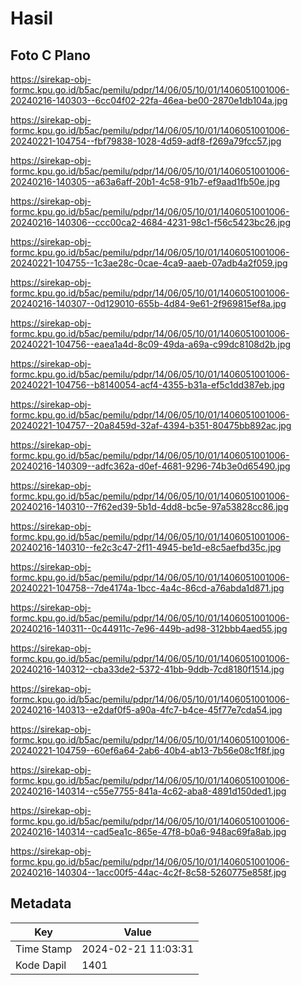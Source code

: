 # Hasil

## Foto C Plano

https://sirekap-obj-formc.kpu.go.id/b5ac/pemilu/pdpr/14/06/05/10/01/1406051001006-20240216-140303--6cc04f02-22fa-46ea-be00-2870e1db104a.jpg

https://sirekap-obj-formc.kpu.go.id/b5ac/pemilu/pdpr/14/06/05/10/01/1406051001006-20240221-104754--fbf79838-1028-4d59-adf8-f269a79fcc57.jpg

https://sirekap-obj-formc.kpu.go.id/b5ac/pemilu/pdpr/14/06/05/10/01/1406051001006-20240216-140305--a63a6aff-20b1-4c58-91b7-ef9aad1fb50e.jpg

https://sirekap-obj-formc.kpu.go.id/b5ac/pemilu/pdpr/14/06/05/10/01/1406051001006-20240216-140306--ccc00ca2-4684-4231-98c1-f56c5423bc26.jpg

https://sirekap-obj-formc.kpu.go.id/b5ac/pemilu/pdpr/14/06/05/10/01/1406051001006-20240221-104755--1c3ae28c-0cae-4ca9-aaeb-07adb4a2f059.jpg

https://sirekap-obj-formc.kpu.go.id/b5ac/pemilu/pdpr/14/06/05/10/01/1406051001006-20240216-140307--0d129010-655b-4d84-9e61-2f969815ef8a.jpg

https://sirekap-obj-formc.kpu.go.id/b5ac/pemilu/pdpr/14/06/05/10/01/1406051001006-20240221-104756--eaea1a4d-8c09-49da-a69a-c99dc8108d2b.jpg

https://sirekap-obj-formc.kpu.go.id/b5ac/pemilu/pdpr/14/06/05/10/01/1406051001006-20240221-104756--b8140054-acf4-4355-b31a-ef5c1dd387eb.jpg

https://sirekap-obj-formc.kpu.go.id/b5ac/pemilu/pdpr/14/06/05/10/01/1406051001006-20240221-104757--20a8459d-32af-4394-b351-80475bb892ac.jpg

https://sirekap-obj-formc.kpu.go.id/b5ac/pemilu/pdpr/14/06/05/10/01/1406051001006-20240216-140309--adfc362a-d0ef-4681-9296-74b3e0d65490.jpg

https://sirekap-obj-formc.kpu.go.id/b5ac/pemilu/pdpr/14/06/05/10/01/1406051001006-20240216-140310--7f62ed39-5b1d-4dd8-bc5e-97a53828cc86.jpg

https://sirekap-obj-formc.kpu.go.id/b5ac/pemilu/pdpr/14/06/05/10/01/1406051001006-20240216-140310--fe2c3c47-2f11-4945-be1d-e8c5aefbd35c.jpg

https://sirekap-obj-formc.kpu.go.id/b5ac/pemilu/pdpr/14/06/05/10/01/1406051001006-20240221-104758--7de4174a-1bcc-4a4c-86cd-a76abda1d871.jpg

https://sirekap-obj-formc.kpu.go.id/b5ac/pemilu/pdpr/14/06/05/10/01/1406051001006-20240216-140311--0c44911c-7e96-449b-ad98-312bbb4aed55.jpg

https://sirekap-obj-formc.kpu.go.id/b5ac/pemilu/pdpr/14/06/05/10/01/1406051001006-20240216-140312--cba33de2-5372-41bb-9ddb-7cd8180f1514.jpg

https://sirekap-obj-formc.kpu.go.id/b5ac/pemilu/pdpr/14/06/05/10/01/1406051001006-20240216-140313--e2daf0f5-a90a-4fc7-b4ce-45f77e7cda54.jpg

https://sirekap-obj-formc.kpu.go.id/b5ac/pemilu/pdpr/14/06/05/10/01/1406051001006-20240221-104759--60ef6a64-2ab6-40b4-ab13-7b56e08c1f8f.jpg

https://sirekap-obj-formc.kpu.go.id/b5ac/pemilu/pdpr/14/06/05/10/01/1406051001006-20240216-140314--c55e7755-841a-4c62-aba8-4891d150ded1.jpg

https://sirekap-obj-formc.kpu.go.id/b5ac/pemilu/pdpr/14/06/05/10/01/1406051001006-20240216-140314--cad5ea1c-865e-47f8-b0a6-948ac69fa8ab.jpg

https://sirekap-obj-formc.kpu.go.id/b5ac/pemilu/pdpr/14/06/05/10/01/1406051001006-20240216-140304--1acc00f5-44ac-4c2f-8c58-5260775e858f.jpg


## Metadata

| Key        | Value               |
| ---------- | ------------------- |
| Time Stamp | 2024-02-21 11:03:31 |
| Kode Dapil | 1401                |



